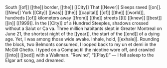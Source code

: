 South [[of]] [[the]] border, [[the]] [[City]] That [[Never]] Sleeps raved [[on]]. [[New]] York [[City]] [[was]] [[the]] [[capital]] [[of]] [[the]] [[world]], hundreds [[of]] kilometers away [[from]] [[the]] streets [[I]] [[knew]] [[best]] [[in]] [[1999]]. In the [[City]] of a Hundred Steeples, shadows crossed without a Salut or Ça va. Three million habitants slept in Greater Montreal on June 21, the shortest night of the [[year]], the start of the [[end]] of a dying age. Yet, I was among those wide awake. Inhale, hold, [[exhale]]. Rounding the block, two Belmonts consumed, I looped back to my un et demi in the McGill Ghetto. I typed on a Compaq til the nicotine wore off, and crawled [[into]] [[bed]] with a Walkman. “Rewind”, “[[Play]]” — I fell asleep to the Elgar art song, and dreamed.